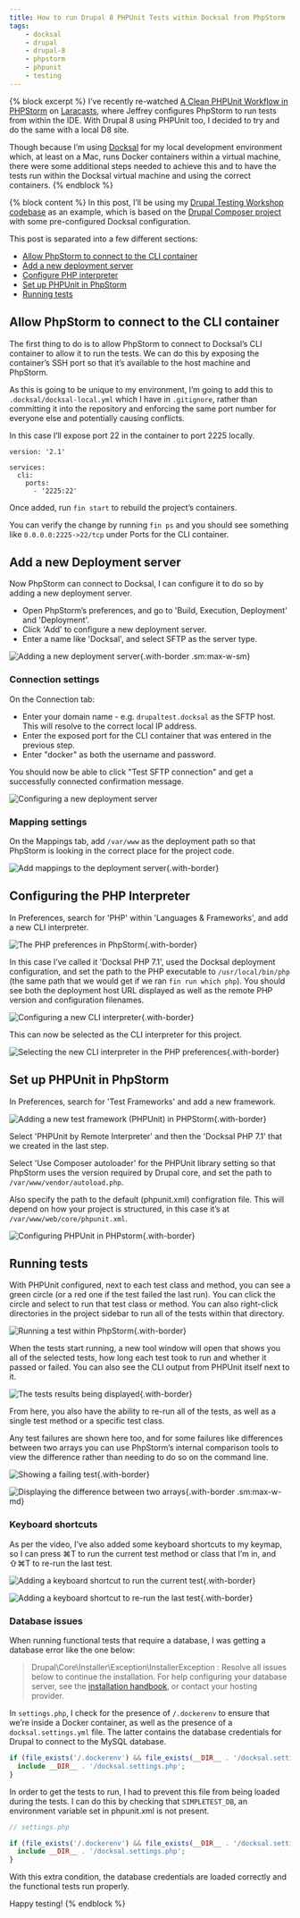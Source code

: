```yaml
---
title: How to run Drupal 8 PHPUnit Tests within Docksal from PhpStorm
tags:
    - docksal
    - drupal
    - drupal-8
    - phpstorm
    - phpunit
    - testing
---
```

{% block excerpt %}
I’ve recently re-watched [A Clean PHPUnit Workflow in PHPStorm][0] on [Laracasts][1], where Jeffrey configures PhpStorm to run tests from within the IDE. With Drupal 8 using PHPUnit too, I decided to try and do the same with a local D8 site.

Though because I’m using [Docksal][4] for my local development environment which, at least on a Mac, runs Docker containers within a virtual machine, there were some additional steps needed to achieve this and to have the tests run within the Docksal virtual machine and using the correct containers.
{% endblock %}

{% block content %}
In this post, I’ll be using my [Drupal Testing Workshop codebase][2] as an example, which is based on the [Drupal Composer project][3] with some pre-configured Docksal configuration.

This post is separated into a few different sections:

- [Allow PhpStorm to connect to the CLI container](#allow-phpstorm-to-connect-to-the-cli-container)
- [Add a new deployment server](#add-a-new-deployment-server)
- [Configure PHP interpreter](#configuring-the-php-interpreter)
- [Set up PHPUnit in PhpStorm](#set-up-phpunit-in-phpstorm)
- [Running tests](#running-tests)

## Allow PhpStorm to connect to the CLI container

The first thing to do is to allow PhpStorm to connect to Docksal’s CLI container to allow it to run the tests. We can do this by exposing the container’s SSH port so that it’s available to the host machine and PhpStorm.

As this is going to be unique to my environment, I’m going to add this to `.docksal/docksal-local.yml` which I have in `.gitignore`, rather than committing it into the repository and enforcing the same port number for everyone else and potentially causing conflicts.

In this case I’ll expose port 22 in the container to port 2225 locally.

```
version: '2.1'

services:
  cli:
    ports:
      - '2225:22'
```

Once added, run `fin start` to rebuild the project’s containers.

You can verify the change by running `fin ps` and you should see something like `0.0.0.0:2225->22/tcp` under Ports for the CLI container.

## Add a new Deployment server

Now PhpStorm can connect to Docksal, I can configure it to do so by adding a new deployment server.

- Open PhpStorm’s preferences, and go to 'Build, Execution, Deployment' and 'Deployment'.
- Click 'Add' to configure a new deployment server.
- Enter a name like 'Docksal', and select SFTP as the server type.

![Adding a new deployment server](/images/blog/phpstorm-phpunit-docksal/deployment-1.png){.with-border .sm:max-w-sm}

### Connection settings

On the Connection tab:

- Enter your domain name - e.g. `drupaltest.docksal` as the SFTP host. This will resolve to the correct local IP address.
- Enter the exposed port for the CLI container that was entered in the previous step.
- Enter "docker" as both the username and password.

You should now be able to click "Test SFTP connection" and get a successfully connected confirmation message.

![Configuring a new deployment server](/images/blog/phpstorm-phpunit-docksal/deployment-2.png)

### Mapping settings

On the Mappings tab, add `/var/www` as the deployment path so that PhpStorm is looking in the correct place for the project code.

![Add mappings to the deployment server](/images/blog/phpstorm-phpunit-docksal/deployment-3.png){.with-border}

## Configuring the PHP Interpreter

In Preferences, search for 'PHP' within 'Languages & Frameworks', and add a new CLI interpreter.

![The PHP preferences in PhpStorm](/images/blog/phpstorm-phpunit-docksal/cli-interpreter-1.png){.with-border}

In this case I’ve called it 'Docksal PHP 7.1', used the Docksal deployment configuration, and set the path to the PHP executable to `/usr/local/bin/php` (the same path that we would get if we ran `fin run which php`). You should see both the deployment host URL displayed as well as the remote PHP version and configuration filenames.

![Configuring a new CLI interpreter](/images/blog/phpstorm-phpunit-docksal/cli-interpreter-2.png){.with-border}

This can now be selected as the CLI interpreter for this project.

![Selecting the new CLI interpreter in the PHP preferences](/images/blog/phpstorm-phpunit-docksal/cli-interpreter-3.png){.with-border}

## Set up PHPUnit in PhpStorm

In Preferences, search for 'Test Frameworks' and add a new framework.

![Adding a new test framework (PHPUnit) in PHPStorm](/images/blog/phpstorm-phpunit-docksal/phpunit-1.png){.with-border}

Select 'PHPUnit by Remote Interpreter' and then the 'Docksal PHP 7.1' that we created in the last step.

Select 'Use Composer autoloader' for the PHPUnit library setting so that PhpStorm uses the version required by Drupal core, and set the path to `/var/www/vendor/autoload.php`.

Also specify the path to the default (phpunit.xml) configration file. This will depend on how your project is structured, in this case it’s at `/var/www/web/core/phpunit.xml`.

![Configuring PHPUnit in PHPstorm](/images/blog/phpstorm-phpunit-docksal/phpunit-4.png){.with-border}

## Running tests

With PHPUnit configured, next to each test class and method, you can see a green circle (or a red one if the test failed the last run). You can click the circle and select to run that test class or method. You can also right-click directories in the project sidebar to run all of the tests within that directory.

![Running a test within PhpStorm](/images/blog/phpstorm-phpunit-docksal/running-tests-1.png){.with-border}

When the tests start running, a new tool window will open that shows you all of the selected tests, how long each test took to run and whether it passed or failed. You can also see the CLI output from PHPUnit itself next to it.

![The tests results being displayed](/images/blog/phpstorm-phpunit-docksal/running-tests-2.png){.with-border}

From here, you also have the ability to re-run all of the tests, as well as a single test method or a specific test class.

Any test failures are shown here too, and for some failures like differences between two arrays you can use PhpStorm’s internal comparison tools to view the difference rather than needing to do so on the command line.

![Showing a failing test](/images/blog/phpstorm-phpunit-docksal/test-failure-1.png){.with-border}

![Displaying the difference between two arrays](/images/blog/phpstorm-phpunit-docksal/test-failure-2.png){.with-border .sm:max-w-md}

### Keyboard shortcuts

As per the video, I’ve also added some keyboard shortcuts to my keymap, so I can press ⌘T to run the current test method or class that I’m in, and ⇧⌘T to re-run the last test.

![Adding a keyboard shortcut to run the current test](/images/blog/phpstorm-phpunit-docksal/keyboard-shortcuts-1.png){.with-border}

![Adding a keyboard shortcut to re-run the last test](/images/blog/phpstorm-phpunit-docksal/keyboard-shortcuts-2.png){.with-border}

### Database issues

When running functional tests that require a database, I was getting a database error like the one below:

> Drupal\Core\Installer\Exception\InstallerException : Resolve all issues below to continue the installation. For help configuring your database server, see the <a href="https://www.drupal.org/getting-started/install">installation handbook</a>, or contact your hosting provider.

In `settings.php`, I check for the presence of `/.dockerenv` to ensure that we’re inside a Docker container, as well as the presence of a `docksal.settings.yml` file. The latter contains the database credentials for Drupal to connect to the MySQL database.

```php
if (file_exists('/.dockerenv') && file_exists(__DIR__ . '/docksal.settings.php')) {
  include __DIR__ . '/docksal.settings.php';
}
```

In order to get the tests to run, I had to prevent this file from being loaded during the tests. I can do this by checking that `SIMPLETEST_DB`, an environment variable set in phpunit.xml is not present.

```php
// settings.php

if (file_exists('/.dockerenv') && file_exists(__DIR__ . '/docksal.settings.php') && !getenv('SIMPLETEST_DB')) {
  include __DIR__ . '/docksal.settings.php';
}
```

With this extra condition, the database credentials are loaded correctly and the functional tests run properly.

Happy testing!
{% endblock %}

[0]: https://laracasts.com/series/php-bits/episodes/2
[1]: https://laracasts.com
[2]: https://github.com/opdavies/drupal-testing-workshop
[3]: https://github.com/drupal-composer/drupal-project
[4]: https://docksal.io

